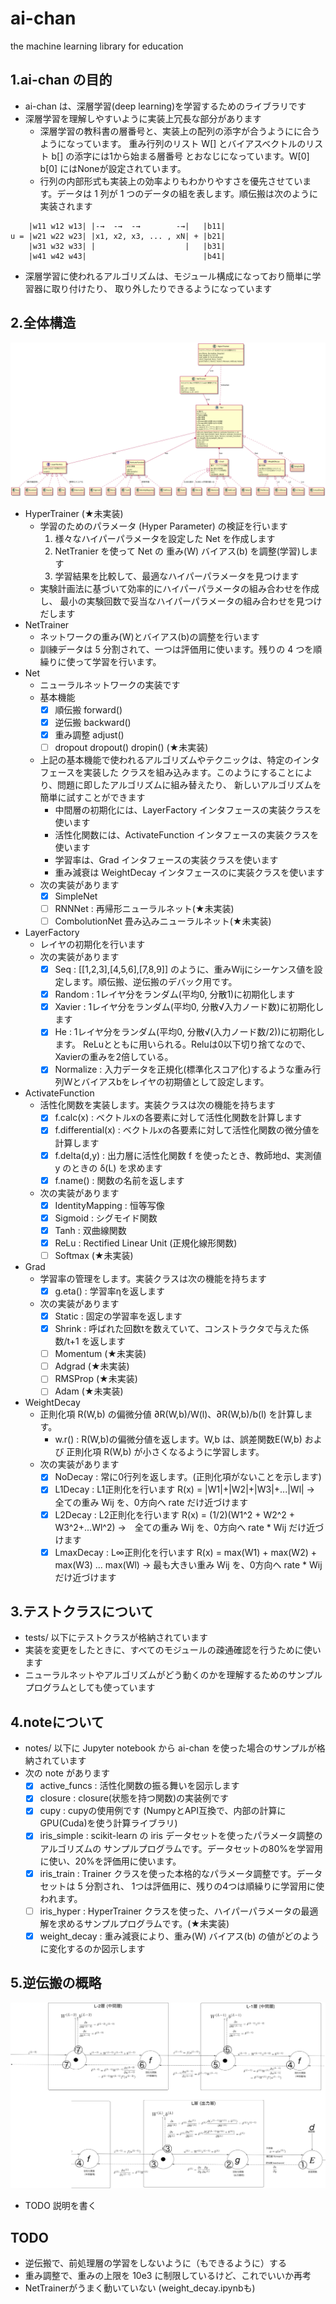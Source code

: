 # ai-chan
the machine learning library for education

## 1.ai-chan の目的
* ai-chan は、深層学習(deep learning)を学習するためのライブラリです
* 深層学習を理解しやすいように実装上冗長な部分があります
  * 深層学習の教科書の層番号と、実装上の配列の添字が合うようにに合うようになっています。
重み行列のリスト W[] とバイアスベクトルのリスト b[] の添字には1から始まる層番号
とおなじになっています。W[0] b[0] にはNoneが設定されています。
  * 行列の内部形式も実装上の効率よりもわかりやすさを優先させています。データは 1 列が
1 つのデータの組を表します。順伝搬は次のように実装されます
```
    |w11 w12 w13| |-→  -→  -→        -→|   |b11|
u = |w21 w22 w23| |x1, x2, x3, ... , xN| + |b21|
    |w31 w32 w33| |                    |   |b31|
    |w41 w42 w43|                          |b41|
```
* 深層学習に使われるアルゴリズムは、モジュール構成になっており簡単に学習器に取り付けたり、
取り外したりできるようになっています
## 2.全体構造
![Classdiagram](docs/class.png)
* HyperTrainer (★未実装)
    * 学習のためのパラメータ (Hyper Parameter) の検証を行います
      1. 様々なハイパーパラメータを設定した Net を作成します
      1. NetTranier を使って Net の 重み(W) バイアス(b) を調整(学習)します
      1. 学習結果を比較して、最適なハイパーパラメータを見つけます
    * 実験計画法に基づいて効率的にハイパーパラメータの組み合わせを作成し、
      最小の実験回数で妥当なハイパーパラメータの組み合わせを見つけだします
* NetTrainer
    * ネットワークの重み(W)とバイアス(b)の調整を行います
    * 訓練データは 5 分割されて、一つは評価用に使います。残りの 4 つを順繰りに使って学習を行います。
* Net
    * ニューラルネットワークの実装です
    * 基本機能
      * [x] 順伝搬 forward()
      * [x] 逆伝搬 backward()
      * [x] 重み調整 adjust()
      * [ ] dropout dropout() dropin() (★未実装)
    * 上記の基本機能で使われるアルゴリズムやテクニックは、特定のインタフェースを実装した
      クラスを組み込みます。このようにすることにより、問題に即したアルゴリズムに組み替えたり、
      新しいアルゴリズムを簡単に試すことができます
      * 中間層の初期化には、LayerFactory インタフェースの実装クラスを使います
      * 活性化関数には、ActivateFunction インタフェースの実装クラスを使います
      * 学習率は、Grad インタフェースの実装クラスを使います
      * 重み減衰は WeightDecay インタフェースのに実装クラスを使います
    * 次の実装があります
      * [x] SimpleNet
      * [ ] RNNNet : 再帰形ニューラルネット(★未実装)
      * [ ] CombolutionNet 畳み込みニューラルネット(★未実装)
* LayerFactory
    * レイヤの初期化を行います
    * 次の実装があります
      * [x] Seq : [[1,2,3],[4,5,6],[7,8,9]] のように、重みWijにシーケンス値を設定します。順伝搬、逆伝搬のデバック用です。
      * [x] Random : 1レイヤ分をランダム(平均0, 分散1)に初期化します
      * [x] Xavier : 1レイヤ分をランダム(平均0, 分散√入力ノード数)に初期化します
      * [x] He : 1レイヤ分をランダム(平均0, 分散√(入力ノード数/2))に初期化します。
      ReLuとともに用いられる。Reluは0以下切り捨てなので、Xavierの重みを2倍している。
      * [x] Normalize : 入力データを正規化(標準化スコア化)するような重み行列Wとバイアスbをレイヤの初期値として設定します。
* ActivateFunction
    * 活性化関数を実装します。実装クラスは次の機能を持ちます
      * [x] f.calc(x) : ベクトルxの各要素に対して活性化関数を計算します
      * [x] f.differential(x) : ベクトルxの各要素に対して活性化関数の微分値を計算します
      * [x] f.delta(d,y) : 出力層に活性化関数 f を使ったとき、教師地d、実測値y のときの δ(L) を求めます
      * [x] f.name() : 関数の名前を返します
    * 次の実装があります
      * [x] IdentityMapping : 恒等写像
      * [x] Sigmoid : シグモイド関数
      * [x] Tanh : 双曲線関数
      * [x] ReLu : Rectified Linear Unit (正規化線形関数)
      * [ ] Softmax (★未実装)
* Grad
    * 学習率の管理をします。実装クラスは次の機能を持ちます
      * [x] g.eta() : 学習率ηを返します
    * 次の実装があります
      * [x] Static : 固定の学習率を返します
      * [x] Shrink : 呼ばれた回数tを数えていて、コンストラクタで与えた係数/t+1 を返します
      * [ ] Momentum (★未実装)
      * [ ] Adgrad   (★未実装)
      * [ ] RMSProp  (★未実装)
      * [ ] Adam  (★未実装)
* WeightDecay
    * 正則化項 R(W,b) の偏微分値 ∂R(W,b)/W(l)、∂R(W,b)/b(l) を計算します。
        * w.r() : R(W,b)の偏微分値を返します。W,b は、誤差関数E(W,b) および 
          正則化項 R(W,b) が小さくなるように学習します。
    * 次の実装があります
        * [x] NoDecay : 常に0行列を返します。(正則化項がないことを示します)
        * [x] L1Decay : L1正則化を行います R(x) = |W1|+|W2|+|W3|+...|Wl| → 全ての重み Wij を、0方向へ rate だけ近づけます
        * [x] L2Decay : L2正則化を行います R(x) = (1/2)(W1^2 + W2^2 + W3^2+...Wl^2) →　全ての重み Wij を、0方向へ rate * Wij だけ近づけます
        * [x] LmaxDecay : L∞正則化を行います R(x) = max(W1) + max(W2) + max(W3) ... max(Wl) → 最も大きい重み Wij を、0方向へ rate * Wij だけ近づけます
## 3.テストクラスについて
* tests/ 以下にテストクラスが格納されています
* 実装を変更をしたときに、すべてのモジュールの疎通確認を行うために使います
* ニューラルネットやアルゴリズムがどう動くのかを理解するためのサンプルプログラムとしても使っています
## 4.noteについて
* notes/ 以下に Jupyter notebook から ai-chan を使った場合のサンプルが格納されています
* 次の note があります
    * [x] active_funcs : 活性化関数の振る舞いを図示します
    * [x] closure : closure(状態を持つ関数)の実装例です
    * [x] cupy : cupyの使用例です (NumpyとAPI互換で、内部の計算にGPU(Cuda)を使う計算ライブラリ)
    * [x] iris_simple : scikit-learn の iris データセットを使ったパラメータ調整のアルゴリズムの
    サンプルプログラムです。データセットの80%を学習用に使い、20%を評価用に使います。
    * [x] iris_train : Trainer クラスを使った本格的なパラメータ調整です。データセットは 5 分割され、
    1つは評価用に、残りの4つは順繰りに学習用に使われます。
    * [ ] iris_hyper : HyperTrainer クラスを使った、ハイパーパラメータの最適解を求めるサンプルプログラムです。(★未実装)
    * [x] weight_decay : 重み減衰により、重み(W) バイアス(b) の値がどのように変化するのか図示します
## 5.逆伝搬の概略
![backward](docs/backward.png)
* TODO 説明を書く
## TODO
* 逆伝搬で、前処理層の学習をしないように（もできるように）する
* 重み調整で、重みの上限を 10e3 に制限しているけど、これでいいか再考
* NetTrainerがうまく動いていない (weight_decay.ipynbも)
